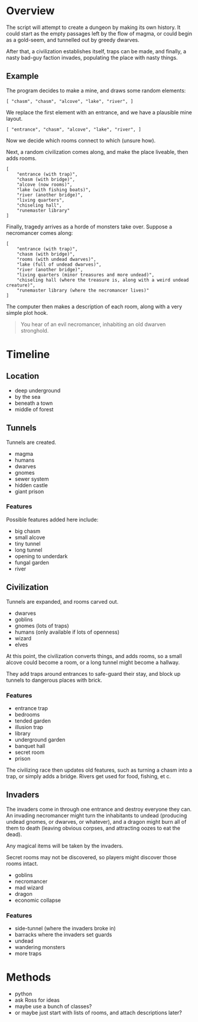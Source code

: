 # Overview

The script will attempt to create a dungeon by making its own history.
It could start as the empty passages left by the flow of magma, or could begin as a gold-seem, and tunnelled out by greedy dwarves.

After that, a civilization establishes itself, traps can be made, and finally, a nasty bad-guy faction invades, populating the place with nasty things.

## Example

The program decides to make a mine, and draws some random elements:

`[ "chasm", "chasm", "alcove", "lake", "river", ]`

We replace the first element with an entrance, and we have a plausible mine layout.

`[ "entrance", "chasm", "alcove", "lake", "river", ]`

Now we decide which rooms connect to which (unsure how).

Next, a random civilization comes along, and make the place liveable, then adds rooms.


```
[
	"entrance (with trap)",
	"chasm (with bridge)",
	"alcove (now rooms)",
	"lake (with fishing boats)",
	"river (another bridge)",
	"living quarters",
	"chiseling hall",
	"runemaster library"
]
```

Finally, tragedy arrives as a horde of monsters take over.
Suppose a necromancer comes along:

```
[
	"entrance (with trap)",
	"chasm (with bridge)",
	"rooms (with undead dwarves)",
	"lake (full of undead dwarves)",
	"river (another bridge)",
	"living quarters (minor treasures and more undead)",
	"chiseling hall (where the treasure is, along with a weird undead creature)",
	"runemaster library (where the necromancer lives)"
]
```

The computer then makes a description of each room, along with a very simple plot hook.

> You hear of an evil necromancer, inhabiting an old dwarven stronghold.

# Timeline

## Location

- deep underground
- by the sea
- beneath a town
- middle of forest

## Tunnels

Tunnels are created.

- magma
- humans
- dwarves
- gnomes
- sewer system
- hidden castle
- giant prison

### Features

Possible features added here include:

- big chasm
- small alcove
- tiny tunnel
- long tunnel
- opening to underdark
- fungal garden
- river

## Civilization

Tunnels are expanded, and rooms carved out.

- dwarves
- goblins
- gnomes (lots of traps)
- humans (only available if lots of openness)
- wizard
- elves

At this point, the civilization converts things, and adds rooms, so a small alcove could become a room, or a long tunnel might become a hallway.

They add traps around entrances to safe-guard their stay, and block up tunnels to dangerous places with brick.

### Features

- entrance trap
- bedrooms
- tended garden
- illusion trap
- library
- underground garden
- banquet hall
- secret room
- prison

The civilizing race then updates old features, such as turning a chasm into a trap, or simply adds a bridge.
Rivers get used for food, fishing, et c.

## Invaders

The invaders come in through one entrance and destroy everyone they can.
An invading necromancer might turn the inhabitants to undead (producing undead gnomes, or dwarves, or whatever), and a dragon might burn all of them to death (leaving obvious corpses, and attracting oozes to eat the dead).

Any magical items will be taken by the invaders.

Secret rooms may not be discovered, so players might discover those rooms intact.

- goblins
- necromancer
- mad wizard
- dragon
- economic collapse

### Features

- side-tunnel (where the invaders broke in)
- barracks where the invaders set guards
- undead
- wandering monsters
- more traps

# Methods

- python
- ask Ross for ideas
- maybe use a bunch of classes?
- or maybe just start with lists of rooms, and attach descriptions later?


